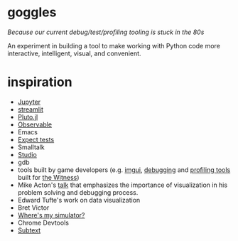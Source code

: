 # goggles

*Because our current debug/test/profiling tooling is stuck in the 80s*

An experiment in building a tool to make working with Python code more
interactive, intelligent, visual, and convenient.

# inspiration
* [Jupyter](https://jupyter.org/)
* [streamlit](https://www.streamlit.io/)
* [Pluto.jl](https://github.com/fonsp/Pluto.jl)
* [Observable](https://observablehq.com/)
* Emacs
* [Expect tests](https://blog.janestreet.com/testing-with-expectations/)
* Smalltalk
* [Studio](https://github.com/studio/studio)
* gdb
* tools built by game developers (e.g. [imgui](https://github.com/ocornut/imgui), [debugging](https://youtu.be/YE8MVNMzpbo?t=1441) and [profiling tools](https://youtu.be/YE8MVNMzpbo?t=2092) built for [the Witness](http://the-witness.net/))
* Mike Acton's [talk](https://www.youtube.com/watch?v=x_BUnm-bnik) that emphasizes the importance of visualization in his problem solving and debugging process.
* Edward Tufte's work on data visualization
* Bret Victor
* [Where's my simulator?](https://shalabh.com/programmable-systems/wheres-my-simulator.html)
* Chrome Devtools
* [Subtext](http://www.subtext-lang.org/)
